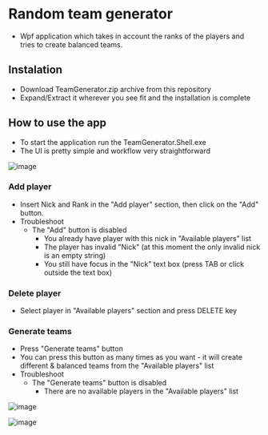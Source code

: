 # Random team generator
- Wpf application which takes in account the ranks of the players and tries to create balanced teams.

## Instalation
- Download TeamGenerator.zip archive from this repository
- Expand/Extract it wherever you see fit and the installation is complete

## How to use the app
- To start the application run the TeamGenerator.Shell.exe
- The UI is pretty simple and workflow very straightforward


![image](https://user-images.githubusercontent.com/9948892/124349762-220fe380-dbf1-11eb-9af6-4d88057d20ba.png)

### Add player
- Insert Nick and Rank in the "Add player" section, then click on the "Add" button.
- Troubleshoot
  - The "Add" button is disabled
    - You already have player with this nick in "Available players" list
    - The player has invalid "Nick" (at this moment the only invalid nick is an empty string)
    - You still have focus in the "Nick" text box (press TAB or click outside the text box)

### Delete player
- Select player in "Available players" section and press DELETE key

### Generate teams
- Press "Generate teams" button
- You can press this button as many times as you want - it will create different & balanced teams from the "Available players" list
- Troubleshoot
  - The "Generate teams" button is disabled
    - There are no available players in the "Available players" list


![image](https://user-images.githubusercontent.com/9948892/124350199-80d65c80-dbf3-11eb-97a8-4847ccd95eae.png)

![image](https://user-images.githubusercontent.com/9948892/124350247-d6126e00-dbf3-11eb-80bb-1377c73986cc.png)
